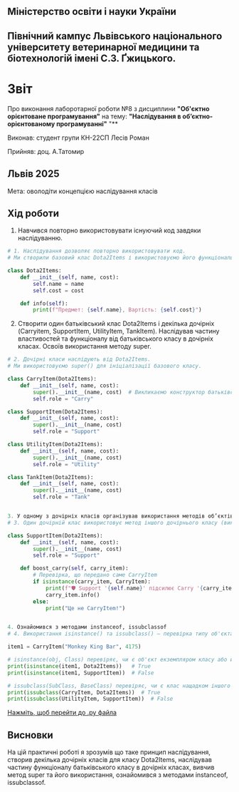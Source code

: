 ## Міністерство освіти і науки України

## Північний кампус Львівського національного університету ветеринарної медицини та біотехнологій імені С.З. Ґжицького.

# Звіт
Про виконання лаборотарної роботи №8 з дисциплини **"Об'єктно орієнтоване програмування"** на тему: **"Наслідування в об’єктно-орієнтованому програмуванні"**
"**

Виконав: студент групи КН-22СП Лесів Роман

Прийняв: доц. А.Татомир
## Львів 2025

Мета: оволодіти концепцією наслідування класів


## Хід роботи

1. Навчився повторно використовувати існуючий код завдяки наслідуванню.
```python
# 1. Наслідування дозволяє повторно використовувати код.
# Ми створили базовий клас Dota2Items і використовуємо його функціональність у дочірніх класах.

class Dota2Items:
    def __init__(self, name, cost):
        self.name = name
        self.cost = cost

    def info(self):
        print(f"Предмет: {self.name}, Вартість: {self.cost}")
```

2. Створити один батьківський клас Dota2Items і декілька дочірніх (Carryitem, SupportItem, UtilityItem, TankItem). Наслідував частину властивостей та функціоналу від батьківського класу в дочірніх класах. Освоїв використання методу super.             
```python
# 2. Дочірні класи наслідують від Dota2Items.
# Ми використовуємо super() для ініціалізації базового класу.

class CarryItem(Dota2Items):
    def __init__(self, name, cost):
        super().__init__(name, cost)  # Викликаємо конструктор батьківського класу
        self.role = "Carry"

class SupportItem(Dota2Items):
    def __init__(self, name, cost):
        super().__init__(name, cost)
        self.role = "Support"

class UtilityItem(Dota2Items):
    def __init__(self, name, cost):
        super().__init__(name, cost)
        self.role = "Utility"

class TankItem(Dota2Items):
    def __init__(self, name, cost):
        super().__init__(name, cost)
        self.role = "Tank"
```

```python

3. У одному з дочірніх класів організував використання методів об’єктів-представників іншого дочірнього класу.
# 3. Один дочірній клас використовує метод іншого дочірнього класу (виклик методу info()).

class SupportItem(Dota2Items):
    def __init__(self, name, cost):
        super().__init__(name, cost)
        self.role = "Support"

    def boost_carry(self, carry_item):
        # Перевірка, що передано саме CarryItem
        if isinstance(carry_item, CarryItem):
            print(f"🛡 Support '{self.name}' підсилює Carry '{carry_item.name}':")
            carry_item.info()
        else:
            print("Це не CarryItem!")
```

```python

4. Ознайомився з методами instanceof, issubclassof
# 4. Використання isinstance() та issubclass() — перевірка типу об'єкта та класу.

item1 = CarryItem("Monkey King Bar", 4175)

# isinstance(obj, Class) перевіряє, чи є об'єкт екземпляром класу або його нащадком
print(isinstance(item1, Dota2Items))   # True
print(isinstance(item1, SupportItem))  # False

# issubclass(SubClass, BaseClass) перевіряє, чи є клас нащадком іншого класу
print(issubclass(CarryItem, Dota2Items))  # True
print(issubclass(UtilityItem, SupportItem))  # False
```
[Нажміть, щоб перейти до .py файла](dota2items.py)


## Висновки  
На цій практичні роботі я зрозумів що таке принцип наслідування, створив декілька дочірніх класів для класу Dota2Items, наслідував частину функціоналу батьківського класу в дочірніх класах, вивчив метод super та його використання, ознайомився з методами instanceof, issubclassof.